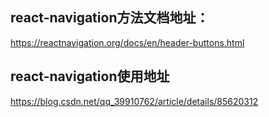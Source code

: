 ## react-navigation方法文档地址：  
https://reactnavigation.org/docs/en/header-buttons.html  
## react-navigation使用地址  
https://blog.csdn.net/qq_39910762/article/details/85620312  

